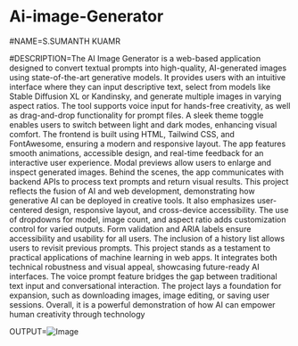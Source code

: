 # Ai-image-Generator



#NAME=S.SUMANTH KUAMR




#DESCRIPTION=The AI Image Generator is a web-based application designed to convert textual prompts into high-quality, AI-generated images using state-of-the-art generative models. It provides users with an intuitive interface where they can input descriptive text, select from models like Stable Diffusion XL or Kandinsky, and generate multiple images in varying aspect ratios. The tool supports voice input for hands-free creativity, as well as drag-and-drop functionality for prompt files. A sleek theme toggle enables users to switch between light and dark modes, enhancing visual comfort. The frontend is built using HTML, Tailwind CSS, and FontAwesome, ensuring a modern and responsive layout. The app features smooth animations, accessible design, and real-time feedback for an interactive user experience. Modal previews allow users to enlarge and inspect generated images. Behind the scenes, the app communicates with backend APIs to process text prompts and return visual results. This project reflects the fusion of AI and web development, demonstrating how generative AI can be deployed in creative tools. It also emphasizes user-centered design, responsive layout, and cross-device accessibility. The use of dropdowns for model, image count, and aspect ratio adds customization control for varied outputs. Form validation and ARIA labels ensure accessibility and usability for all users. The inclusion of a history list allows users to revisit previous prompts. This project stands as a testament to practical applications of machine learning in web apps. It integrates both technical robustness and visual appeal, showcasing future-ready AI interfaces. The voice prompt feature bridges the gap between traditional text input and conversational interaction. The project lays a foundation for expansion, such as downloading images, image editing, or saving user sessions. Overall, it is a powerful demonstration of how AI can empower human creativity through technology






OUTPUT=![Image](https://github.com/user-attachments/assets/e6e96a51-31c8-4da1-a73e-154eeb544aad)
